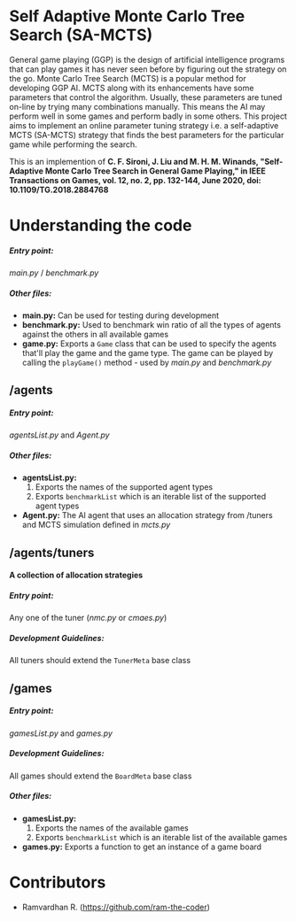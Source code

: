 # Self Adaptive Monte Carlo Tree Search (SA-MCTS)
General game playing (GGP) is the design of artificial intelligence programs
that can play games it has never seen before by figuring out the strategy on
the go. Monte Carlo Tree Search (MCTS) is a popular method for developing
GGP AI. MCTS along with its enhancements have some parameters that
control the algorithm. Usually, these parameters are tuned on-line by trying
many combinations manually. This means the AI may perform well in some
games and perform badly in some others. This project aims to implement an online
parameter tuning strategy i.e. a self-adaptive MCTS (SA-MCTS) strategy
that finds the best parameters for the particular game while performing the
search.  

This is an implemention of **C. F. Sironi, J. Liu and M. H. M. Winands, "Self-Adaptive Monte Carlo
Tree Search in General Game Playing," in IEEE Transactions on Games,
vol. 12, no. 2, pp. 132-144, June 2020, doi: 10.1109/TG.2018.2884768**

# Understanding the code
##### Entry point: 
*main.py* / *benchmark.py*

##### Other files:
* **main.py:** Can be used for testing during development
* **benchmark.py:** Used to benchmark win ratio of all the types of agents against the others in all available games
* **game.py:** Exports a `Game` class that can be used to specify the agents that'll play the game and the game type. The game can be played by calling the `playGame()` method - used by *main.py* and *benchmark.py*

## /agents
##### Entry point: 
*agentsList.py* and *Agent.py*

##### Other files:
* **agentsList.py:** 
    1. Exports the names of the supported agent types
    2. Exports `benchmarkList` which is an iterable list of the supported agent types
* **Agent.py:** The AI agent that uses an allocation strategy from /tuners and MCTS simulation defined in *mcts.py*

## /agents/tuners
#### A collection of allocation strategies
##### Entry point: 
Any one of the tuner (*nmc.py* or *cmaes.py*)
##### Development Guidelines:
All tuners should extend the `TunerMeta` base class

## /games
##### Entry point:
*gamesList.py* and *games.py*
##### Development Guidelines:
All games should extend the `BoardMeta` base class
##### Other files:
* **gamesList.py:**
    1. Exports the names of the available games
    2. Exports `benchmarkList` which is an iterable list of the available games
* **games.py:** Exports a function to get an instance of a game board

# Contributors
* Ramvardhan R. (https://github.com/ram-the-coder)
